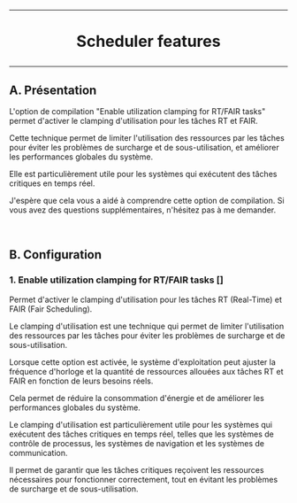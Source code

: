 ---------------------------------------------------------------------------------
# <p align='center'> Scheduler features </p>
---------------------------------------------------------------------------------
## A. Présentation
L'option de compilation "Enable utilization clamping for RT/FAIR tasks" permet d'activer le clamping d'utilisation pour les tâches RT et FAIR.

Cette technique permet de limiter l'utilisation des ressources par les tâches pour éviter les problèmes de surcharge et de sous-utilisation, et améliorer les performances globales du système.

Elle est particulièrement utile pour les systèmes qui exécutent des tâches critiques en temps réel.

J'espère que cela vous a aidé à comprendre cette option de compilation. Si vous avez des questions supplémentaires, n'hésitez pas à me demander.

<br />

## B. Configuration
### 1. Enable utilization clamping for RT/FAIR tasks []
Permet d'activer le clamping d'utilisation pour les tâches RT (Real-Time) et FAIR (Fair Scheduling).

Le clamping d'utilisation est une technique qui permet de limiter l'utilisation des ressources par les tâches pour éviter les problèmes de surcharge et de sous-utilisation.

Lorsque cette option est activée, le système d'exploitation peut ajuster la fréquence d'horloge et la quantité de ressources allouées aux tâches RT et FAIR en fonction de leurs besoins réels.

Cela permet de réduire la consommation d'énergie et de améliorer les performances globales du système.

Le clamping d'utilisation est particulièrement utile pour les systèmes qui exécutent des tâches critiques en temps réel, telles que les systèmes de contrôle de processus, les systèmes de navigation et les systèmes de communication.

Il permet de garantir que les tâches critiques reçoivent les ressources nécessaires pour fonctionner correctement, tout en évitant les problèmes de surcharge et de sous-utilisation.
